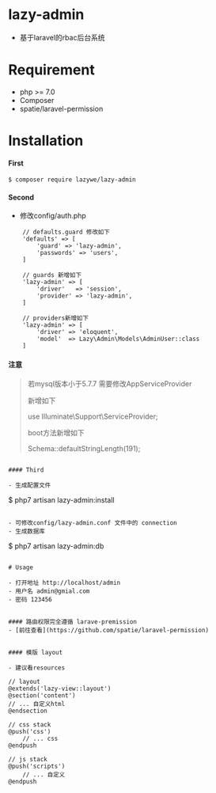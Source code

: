 # lazy-admin

- 基于laravel的rbac后台系统

# Requirement

- php >= 7.0
- Composer
- spatie/laravel-permission

# Installation

#### First
````
$ composer require lazywe/lazy-admin
````

#### Second
- 修改config/auth.php

````
    // defaults.guard 修改如下
    'defaults' => [
        'guard' => 'lazy-admin',
        'passwords' => 'users',
    ]

    // guards 新增如下
    'lazy-admin' => [
        'driver'   => 'session',
        'provider' => 'lazy-admin',
    ]

    // providers新增如下
    'lazy-admin' => [
        'driver' => 'eloquent',
        'model'  => Lazy\Admin\Models\AdminUser::class
    ]
````

#### 注意
>  若mysql版本小于5.7.7 需要修改AppServiceProvider
>
> 新增如下
>
> use Illuminate\Support\ServiceProvider;
>
> boot方法新增如下
>
> Schema::defaultStringLength(191);
````

#### Third

- 生成配置文件
````
$ php7 artisan lazy-admin:install
````

- 可修改config/lazy-admin.conf 文件中的 connection
- 生成数据库
````
$ php7 artisan lazy-admin:db
````

# Usage

- 打开地址 http://localhost/admin
- 用户名 admin@gmial.com
- 密码 123456


#### 路由权限完全遵循 larave-premission
- [前往查看](https://github.com/spatie/laravel-permission)


#### 模版 layout

- 建议看resources

````
    // layout
    @extends('lazy-view::layout')
    @section('content')
    // ... 自定义html
    @endsection

    // css stack
    @push('css')
        // ... css
    @endpush

    // js stack
    @push('scripts')
        // ... 自定义
    @endpush
````
